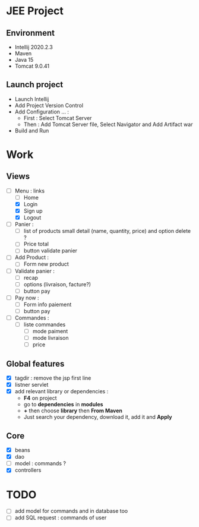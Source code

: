 # JEE Project

## Environment
+ Intellij 2020.2.3
+ Maven
+ Java 15
+ Tomcat 9.0.41

## Launch project
+ Launch Intellij
+ Add Project Version Control
+ Add Configuration ... :
    + First : Select Tomcat Server
    + Then : Add Tomcat Server file, Select Navigator and Add Artifact war
+ Build and Run
 
# Work 

## Views
+ [ ] Menu : links
  + [ ] Home
  + [x] Login
  + [x] Sign up
  + [x] Logout
+ [ ] Panier :
  + [ ] list of products small detail (name, quantity, price) and option delete ?
  + [ ] Price total
  + [ ] button validate panier
+ [ ] Add Product :
  + [ ] Form new product
+ [ ] Validate panier :
  + [ ] recap
  + [ ] options (livraison, facture?)
  + [ ] button pay
+ [ ] Pay now :
  + [ ] Form info paiement
  + [ ] button pay
+ [ ] Commandes :
  + [ ] liste commandes
    + [ ] mode paiment
    + [ ] mode livraison
    + [ ] price

## Global features
+ [x] tagdir : remove the jsp first line
+ [x] listner servlet
+ [x] add relevant library or dependencies :
  + **F4** on project 
  + go to **dependencies** in **modules**
  + **+** then choose **library** then **From Maven**
  + Just search your dependency, download it, add it and **Apply**
  


## Core
+ [x] beans 
+ [x] dao
+ [ ] model : commands ?
+ [x] controllers

# TODO
+ [ ] add model for commands and in database too
+ [ ] add SQL request : commands of user